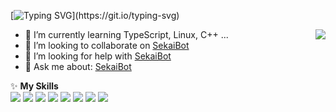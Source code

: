 [![Typing SVG](https://readme-typing-svg.demolab.com?font=Fira+Code&size=25&duration=2500&width=200&height=40&lines=Hi+there+%F0%9F%91%8B;I'm+Kotodama+~)](https://git.io/typing-svg)

<a href="#">
  <img align="right" src="https://github-readme-stats.vercel.app/api?username=Inexplicable-YL&count_private=true&show_icons=true&bg_color=15,f2f7fd,E0EAFC" />
</a>

- 🌱 I’m currently learning TypeScript, Linux, C++ ...
- 👯 I’m looking to collaborate on [SekaiBot](https://github.com/sekaibot-dev)
- 🤔 I’m looking for help with [SekaiBot](https://github.com/sekaibot-dev)
- 💬 Ask me about: [SekaiBot](https://github.com/sekaibot-dev)

✨ **My Skills**  
![](https://img.shields.io/badge/-Python-3e74a2?style=flat-square&logo=Python&logoColor=fff)
![](https://img.shields.io/badge/-Vue-4fc08d?style=flat-square&logo=Vue.js&logoColor=fff)
![](https://img.shields.io/badge/-TypeScript-3178C6?style=flat-square&logo=TypeScript&logoColor=fff)
![](https://img.shields.io/badge/-Linux-000000?style=flat-square&logo=Linux&logoColor=fff)
![](https://img.shields.io/badge/-Docker-2496ED?style=flat-square&logo=Docker&logoColor=fff)
![](https://img.shields.io/badge/-PostgreSQL-4169E1?style=flat-square&logo=PostgreSQL&logoColor=fff)
![](https://img.shields.io/badge/-Redis-DC382D?style=flat-square&logo=Redis&logoColor=fff)
![](https://img.shields.io/badge/-MongoDB-47A248?style=flat-square&logo=MongoDB&logoColor=fff)
